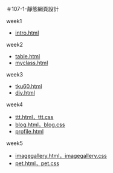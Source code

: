 ＃107-1-靜態網頁設計

week1
 * [intro.html](https://github.com/TsaiHsingJu/107-1-Static-web-design/tree/master/w01)


week2
 * [table.html ](https://github.com/TsaiHsingJu/107-1-Static-web-design/tree/master/w02)
 * [myclass.html](https://github.com/TsaiHsingJu/107-1-Static-web-design/tree/master/w02-2)



week3
 * [tku60.html ](https://github.com/TsaiHsingJu/107-1-Static-web-design/tree/master/w03)
 * [div.html](https://github.com/TsaiHsingJu/107-1-Static-web-design/tree/master/w03-2)



week4 
* [ttt.html，ttt.css](https://github.com/TsaiHsingJu/107-1-Static-web-design/tree/master/w04)
* [blog.html，blog.css ](https://github.com/TsaiHsingJu/107-1-Static-web-design/tree/master/w04)
* [profile.html](https://github.com/TsaiHsingJu/107-1-Static-web-design/tree/master/w04-2)




week5 
 * [ imagegallery.html，imagegallery.css](https://github.com/TsaiHsingJu/107-1-Static-web-design/tree/master/w05)
* [pet.html，pet.css](https://github.com/TsaiHsingJu/107-1-Static-web-design/tree/master/w05)


<!--stackedit_data:
eyJoaXN0b3J5IjpbMTMyMTc0OTc2MF19
-->